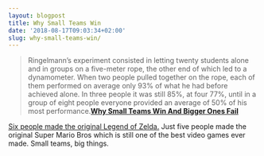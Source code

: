 ```yaml
---
layout: blogpost
title: Why Small Teams Win
date: '2018-08-17T09:03:34+02:00'
slug: why-small-teams-win/
---
```

>Ringelmann’s experiment consisted in letting twenty students alone and in groups on a five-meter rope, the other end of which led to a dynamometer. When two people pulled together on the rope, each of them performed on average only 93% of what he had before achieved alone. In three people it was still 85%, at four 77%, until in a group of eight people everyone provided an average of 50% of his most performance.**[Why Small Teams Win And Bigger Ones Fail](https://medium.com/@eugenesanu/why-small-teams-win-and-bigger-ones-fail-304cb9e43a42)**

[Six people made the original Legend of Zelda.](https://twitter.com/jterleski/status/689715979371225088?s=21) Just five people made the original Super Mario Bros which is still one of the best video games ever made. Small teams, big things. 
